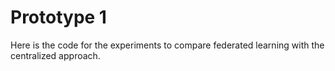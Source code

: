 # Prototype 1

Here is the code for the experiments to compare federated learning with the centralized approach.

